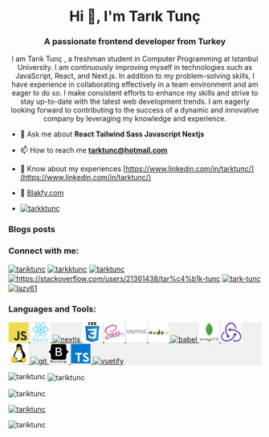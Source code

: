 <h1 align="center">Hi 👋, I'm Tarık Tunç</h1>
<h3 align="center">A passionate frontend developer from Turkey</h3>

<p align="center"> I am Tarık Tunç , a freshman student in Computer Programming at Istanbul University. I am continuously improving myself in technologies such as JavaScript, React, and Next.js. In addition to my problem-solving skills, I have experience in collaborating effectively in a team environment and am eager to do so. I make consistent efforts to enhance my skills and strive to stay up-to-date with the latest web development trends. I am eagerly looking forward to contributing to the success of a dynamic and innovative company by leveraging my knowledge and experience.</p>

- 💬 Ask me about **React Tailwind Sass Javascript Nextjs**

- 📫 How to reach me **tarktunc@hotmail.com**

- 📄 Know about my experiences [https://www.linkedin.com/in/tarktunc/](https://www.linkedin.com/in/tarktunc/)

- 💬 <a href="https://blakfy.com" target="blank">Blakfy.com</a>

- <p align="left"> <a href="https://twitter.com/tarkktunc" target="blank"><img src="https://img.shields.io/twitter/follow/tarkktunc?logo=twitter&style=for-the-badge" alt="tarkktunc" /></a> </p>



### Blogs posts
<!-- BLOG-POST-LIST:START -->
<!-- BLOG-POST-LIST:END -->

<h3 align="left">Connect with me:</h3>
<p align="left">
<a href="https://dev.to/tariktunc" target="blank"><img align="center" src="https://raw.githubusercontent.com/rahuldkjain/github-profile-readme-generator/master/src/images/icons/Social/devto.svg" alt="tariktunc" height="30" width="40" /></a>
<a href="https://twitter.com/tarkktunc" target="blank"><img align="center" src="https://raw.githubusercontent.com/rahuldkjain/github-profile-readme-generator/master/src/images/icons/Social/twitter.svg" alt="tarkktunc" height="30" width="40" /></a>
<a href="https://linkedin.com/in/tarktunc" target="blank"><img align="center" src="https://raw.githubusercontent.com/rahuldkjain/github-profile-readme-generator/master/src/images/icons/Social/linked-in-alt.svg" alt="tarktunc" height="30" width="40" /></a>
<a href="https://stackexchange.com/users/27971859/tar%C4%B1k-tunc?tab=top" target="blank"><img align="center" src="https://raw.githubusercontent.com/rahuldkjain/github-profile-readme-generator/master/src/images/icons/Social/stack-overflow.svg" alt="https://stackoverflow.com/users/21361438/tar%c4%b1k-tunc" height="30" width="40" /></a>
<a href="https://codesandbox.com/tark-tunc" target="blank"><img align="center" src="https://raw.githubusercontent.com/rahuldkjain/github-profile-readme-generator/master/src/images/icons/Social/codesandbox.svg" alt="tark-tunc" height="30" width="40" /></a>
<a href="https://discord.gg/kZWEEvmQAK" target="blank"><img align="center" src="https://raw.githubusercontent.com/rahuldkjain/github-profile-readme-generator/master/src/images/icons/Social/discord.svg" alt="lazy61" height="30" width="40" /></a>
</p>

<h3 align="left">Languages and Tools:</h3> <p align="left"  style="background-color: #f0f0f0"> <a href="https://developer.mozilla.org/en-US/docs/Web/JavaScript" target="_blank" rel="noreferrer"> <img src="https://raw.githubusercontent.com/devicons/devicon/master/icons/javascript/javascript-original.svg" alt="javascript" width="40" height="40" /> </a> <a href="https://reactjs.org/" target="_blank" rel="noreferrer"> <img src="https://raw.githubusercontent.com/devicons/devicon/master/icons/react/react-original-wordmark.svg" alt="react" width="40" height="40" /> </a> <a href="https://nextjs.org/" target="_blank" rel="noreferrer"> <img src="https://cdn.worldvectorlogo.com/logos/nextjs-2.svg" alt="nextjs" width="40" height="40" /> </a> <a href="https://www.w3schools.com/css/" target="_blank" rel="noreferrer"> <img src="https://raw.githubusercontent.com/devicons/devicon/master/icons/css3/css3-original-wordmark.svg" alt="css3" width="40" height="40" /> </a> <a href="https://sass-lang.com" target="_blank" rel="noreferrer"> <img src="https://raw.githubusercontent.com/devicons/devicon/master/icons/sass/sass-original.svg" alt="sass" width="40" height="40" /> </a> <a href="https://expressjs.com" target="_blank" rel="noreferrer"> <img src="https://raw.githubusercontent.com/devicons/devicon/master/icons/express/express-original-wordmark.svg" alt="express" width="40" height="40" /> </a> <a href="https://nodejs.org" target="_blank" rel="noreferrer"> <img src="https://raw.githubusercontent.com/devicons/devicon/master/icons/nodejs/nodejs-original-wordmark.svg" alt="nodejs" width="40" height="40" /> </a> <a href="https://babeljs.io/" target="_blank" rel="noreferrer"> <img src="https://www.vectorlogo.zone/logos/babeljs/babeljs-icon.svg" alt="babel" width="40" height="40" /> </a> <a href="https://www.mongodb.com/" target="_blank" rel="noreferrer"> <img src="https://raw.githubusercontent.com/devicons/devicon/master/icons/mongodb/mongodb-original-wordmark.svg" alt="mongodb" width="40" height="40" /> </a> <a href="https://redux.js.org" target="_blank" rel="noreferrer"> <img src="https://raw.githubusercontent.com/devicons/devicon/master/icons/redux/redux-original.svg" alt="redux" width="40" height="40" /> </a> <a href="https://www.linux.org/" target="_blank" rel="noreferrer"> <img src="https://raw.githubusercontent.com/devicons/devicon/master/icons/linux/linux-original.svg" alt="linux" width="40" height="40" /> </a> <a href="https://git-scm.com/" target="_blank" rel="noreferrer"> <img src="https://www.vectorlogo.zone/logos/git-scm/git-scm-icon.svg" alt="git" width="40" height="40" /> </a> <a href="https://getbootstrap.com" target="_blank" rel="noreferrer"> <img src="https://raw.githubusercontent.com/devicons/devicon/master/icons/bootstrap/bootstrap-plain-wordmark.svg" alt="bootstrap" width="40" height="40" /> </a> <a href="https://www.typescriptlang.org/" target="_blank" rel="noreferrer"> <img src="https://raw.githubusercontent.com/devicons/devicon/master/icons/typescript/typescript-original.svg" alt="typescript" width="40" height="40" /> </a> <a href="https://vuetifyjs.com/en/" target="_blank" rel="noreferrer"> <img src="https://bestofjs.org/logos/vuetify.svg" alt="vuetify" width="40" height="40" /> </a> </p>

<p><img align="left" src="https://github-readme-stats.vercel.app/api/top-langs?username=tariktunc&show_icons=true&locale=en&layout=compact" alt="tariktunc" /></p>

<p>&nbsp;<img align="center" src="https://github-readme-stats.vercel.app/api?username=tariktunc&show_icons=true&locale=en" alt="tariktunc" /></p>

<p><img align="center" src="https://github-readme-streak-stats.herokuapp.com/?user=tariktunc&" alt="tariktunc" /></p>

<p align="left"> <a href="https://github.com/ryo-ma/github-profile-trophy"><img src="https://github-profile-trophy.vercel.app/?username=tariktunc" alt="tariktunc" /></a> </p>

<p align="left"> <img src="https://komarev.com/ghpvc/?username=tariktunc&label=Profile%20views&color=0e75b6&style=flat" alt="tariktunc" /> </p>


